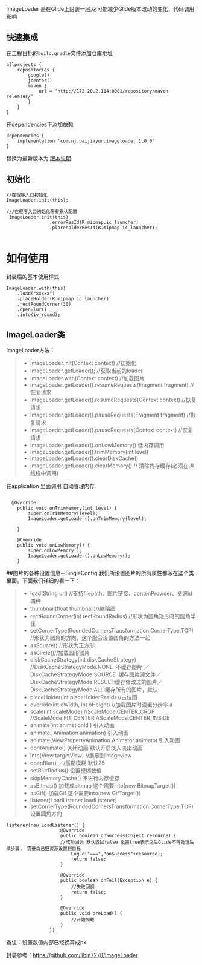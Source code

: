 ImageLoader  是在Glide上封装一层,尽可能减少Glide版本改动的变化，代码调用影响

## 快速集成
在工程目标的`build.gradle`文件添加仓库地址
```
allprojects {
    repositories {
        google()
        jcenter()
        maven {
            url = 'http://172.20.2.114:8081/repository/maven-releases/'
        }
    }
}

```
在dependencies下添加依赖
```
dependencies {
    implementation 'com.nj.baijiayun:imageloader:1.0.0'
}
```
替换为最新版本为 [版本说明](./changelog.md)



## 初始化

```
//在程序入口初始化
ImageLoader.init(this);

///在程序入口初始化带有默认配置
 ImageLoader.init(this)
                .errorResId(R.mipmap.ic_launcher)
                .placeholderResId(R.mipmap.ic_launcher);


```


如何使用
=============
封装后的基本使用样式：

```
ImageLoader.with(this)
	.load("xxxxx")
	.placeHolder(R.mipmap.ic_launcher)
	.rectRoundCorner(30)
	.openBlur()
	.into(iv_round);
```


## ImageLoader类
ImageLoader方法：
> - ImageLoader.init(Context context) //初始化
> - ImageLoader.getLoader(); //获取当前的loader
> - ImageLoader.with(Context context) //加载图片
> - ImageLoader.getLoader().resumeRequests(Fragment fragment) //恢复请求
> - ImageLoader.getLoader().resumeRequests(Context context) //恢复请求
> - ImageLoader.getLoader().pauseRequests(Fragment fragment) //恢复请求
> - ImageLoader.getLoader().pauseRequests(Context context) //恢复请求
> - ImageLoader.getLoader().onLowMemory() 低内存调用
> - ImageLoader.getLoader().trimMemory(int level) 
> - ImageLoader.getLoader().clearDiskCache()
> - ImageLoader.getLoader().clearMemory() // 清除内存缓存(必须在UI线程中调用)

在application 里面调用 自动管理内存
```
  
  @Override
    public void onTrimMemory(int level) {
        super.onTrimMemory(level);
        ImageLoader.getLoader().onTrimMemory(level);
       
    }

    @Override
    public void onLowMemory() {
        super.onLowMemory();
        ImageLoader.getLoader().onLowMemory();
    }

```




##图片的各种设置信息--SingleConfig
我们所设置图片的所有属性都写在这个类里面。下面我们详细的看一下：



> - load(String url) //支持filepath、图片链接、contenProvider、资源id四种
> - thumbnail(float thumbnail)//缩略图
> - rectRoundCorner(int rectRoundRadius) //形状为圆角矩形时的圆角半径
> - setCornerType(RoundedCornersTransformation.CornerType.TOP) //形状为圆角的方向，这个配合设置圆角的方法一起
> - asSquare() //形状为正方形
> - asCircle()//加载圆形图片
> - diskCacheStrategy(int diskCacheStrategy) //DiskCacheStrategyMode.NONE :不缓存图片 ／DiskCacheStrategyMode.SOURCE :缓存图片源文件／DiskCacheStrategyMode.RESULT:缓存修改过的图片／DiskCacheStrategyMode.ALL:缓存所有的图片，默认
> - placeHolder(int placeHolderResId) //占位图
> - override(int oWidth, int oHeight) //加载图片时设置分辨率 a
> - scale(int scaleMode)
//ScaleMode.CENTER_CROP
//ScaleMode.FIT_CENTER
//ScaleMode.CENTER_INSIDE
> - animate(int animationId ) 引入动画
 > - animate( Animation animation) 引入动画
 > - animate(ViewPropertyAnimation.Animator animato) 引入动画
> - dontAnimate() 关闭动画 默认开启淡入淡出动画
> - into(View targetView) //展示到imageview
> - openBlur() ／/高斯模糊 默认25
> - setBlurRadius() 设置模糊数值
> - skipMemoryCache() 不进行内存缓存
> - asBitmap() 加载成bitmap 这个需要into(new BitmapTarget())
> - asGif()  加载Gif 这个需要into(new GifTarget())
> - listener(LoadListener loadListener)
> - setCornerType(RoundedCornersTransformation.CornerType.TOP) 设置圆角方向

```
listener(new LoadListener() {
                    @Override
                    public boolean onSuccess(Object resource) {
                    //成功回调 默认返回false 设置true表示之后Glide不再处理后续步骤， 需要自己把资源设置到目标
                        Log.e("===","onSuccess"+resource);
                        return false;
                    }

                    @Override
                    public boolean onFail(Exception e) {
                        //失败回调
                        return false;
                    }

                    @Override
                    public void preLoad() {
                        //开始加载
                    }
                })
```


备注：设置数值内部已经换算成px



封装参考：https://github.com/libin7278/ImageLoader



